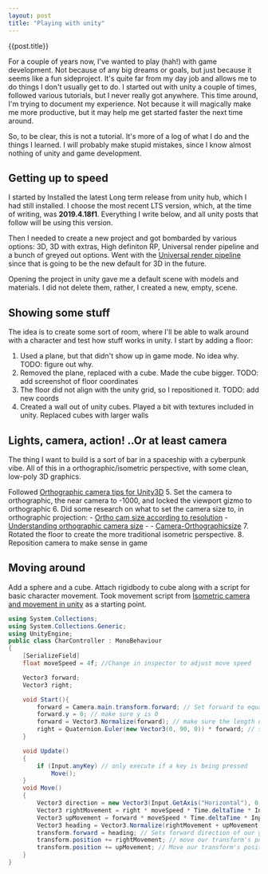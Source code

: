 ```yaml
---
layout: post
title: "Playing with unity"
---
```

{{post.title}}

For a couple of years now, I've wanted to play (hah!) with game development. Not because of any big dreams or goals, but
just because it seems like a fun sideproject. It's quite far from my day job and allows me to do things I don't usually get to do. I started out with unity a couple of times, followed various tutorials, but I never really got anywhere. This time around, I'm trying to document my experience. Not because it will magically make me more productive, but it may help me get started faster the next time around.

So, to be clear, this is not a tutorial. It's more of a log of what I do and the things I learned. I will probably make stupid mistakes, since I know almost nothing of unity and game development.

## Getting up to speed

I started by Installed the latest Long term release from unity hub, which I had still installed. I choose the most recent LTS version, which, at the time of writing, was **2019.4.18f1**. Everything I write below, and all unity posts that follow will be using this version.

Then I needed to create a new project and got bombarded by various options: 3D, 3D with extras, High definiton RP, Universal render pipeline and a bunch of greyed out options. Went with the [Universal render pipeline](https://unity.com/srp/universal-render-pipeline) since that is going to be the new default for 3D in the future.

Opening the project in unity gave me a default scene with models and materials. I did not delete them, rather, I created a new, empty, scene.

## Showing some stuff

The idea is to create some sort of room, where I'll be able to walk around with a character and test how stuff works in unity. I start by adding a floor:

1. Used a plane, but that didn't show up in game mode. No idea why. TODO: figure out why.
2. Removed the plane, replaced with a cube. Made the cube bigger. TODO: add screenshot of floor coordinates
3. The floor did not align with the unity grid, so I repositioned it. TODO: add new coords
4. Created a wall out of unity cubes. Played a bit with textures included in unity. Replaced cubes with larger walls
  
## Lights, camera, action! ..Or at least camera

The thing I want to build is a sort of bar in a spaceship with a cyberpunk vibe. All of this in a orthographic/isometric perspective, with some clean, low-poly 3D graphics.

Followed [Orthographic camera tips for Unity3D](https://thinkinginsideadifferentbox.wordpress.com/2020/09/27/orthographic_camera_tips_for_unity3d/)
5. Set the camera to orthographic, the near camera to -1000, and locked the viewport gizmo to orthographic
6. Did some research on what to set the camera size to, in orthographic projection:
    - [Ortho cam size according to resolution](https://answers.unity.com/questions/526841/changing-ortho-cam-size-according-to-resolution.html) 
    - [Understanding orthographic camera size](https://answers.unity.com/questions/923782/please-help-to-understand-orthographic-camera-size.html) -
    - [Camera-Orthographicsize](https://docs.unity3d.com/ScriptReference/Camera-orthographicSize.html)
7. Rotated the floor to create the more traditional isometric perspective.
8. Reposition camera to make sense in game

## Moving around

Add a sphere and a cube. Attach rigidbody to cube along with a script for basic character movement. Took movement script from [Isometric camera and movement in unity](https://www.studica.com/blog/isometric-camera-unity) as a starting point.

```c#
using System.Collections;
using System.Collections.Generic;
using UnityEngine;
public class CharController : MonoBehaviour
{
    [SerializeField]
    float moveSpeed = 4f; //Change in inspector to adjust move speed

    Vector3 forward;
    Vector3 right;

    void Start(){
        forward = Camera.main.transform.forward; // Set forward to equal the camera's forward vector
        forward.y = 0; // make sure y is 0
        forward = Vector3.Normalize(forward); // make sure the length of vector is set to a max of 1.0
        right = Quaternion.Euler(new Vector3(0, 90, 0)) * forward; // set the right-facing vector to be facing right relative to the camera's forward vector
    }

    void Update()
    {
        if (Input.anyKey) // only execute if a key is being pressed
            Move();
    }
    void Move()
    {
        Vector3 direction = new Vector3(Input.GetAxis("Horizontal"), 0, Input.GetAxis("Vertical")); // setup a direction Vector based on keyboard input. GetAxis returns a value between -1.0 and 1.0. If the A key is pressed, GetAxis(HorizontalKey) will return -1.0. If D is pressed, it will return 1.0
        Vector3 rightMovement = right * moveSpeed * Time.deltaTime * Input.GetAxis("Horizontal"); // Our right movement is based on the right vector, movement speed, and our GetAxis command. We multiply by Time.deltaTime to make the movement smooth.
        Vector3 upMovement = forward * moveSpeed * Time.deltaTime * Input.GetAxis("Vertical"); // Up movement uses the forward vector, movement speed, and the vertical axis inputs.
        Vector3 heading = Vector3.Normalize(rightMovement + upMovement); // This creates our new direction. By combining our right and forward movements and normalizing them, we create a new vector that points in the appropriate direction with a length no greater than 1.0
        transform.forward = heading; // Sets forward direction of our game object to whatever direction we're moving in
        transform.position += rightMovement; // move our transform's position right/left
        transform.position += upMovement; // Move our transform's position up/down
    }
}
```
